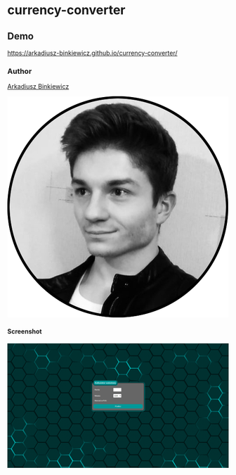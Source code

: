 # currency-converter

## Demo

https://arkadiusz-binkiewicz.github.io/currency-converter/

### Author

[Arkadiusz Binkiewicz](https://github.com/Arkadiusz-Binkiewicz)

![Arkadiusz Binkiewicz](https://github.com/Arkadiusz-Binkiewicz/currency-converter/blob/main/images/arkadiusz.jpg?raw=true)

#### Screenshot

![page screenshot](https://github.com/Arkadiusz-Binkiewicz/currency-converter/blob/main/images/screenshot.png?raw=true)



